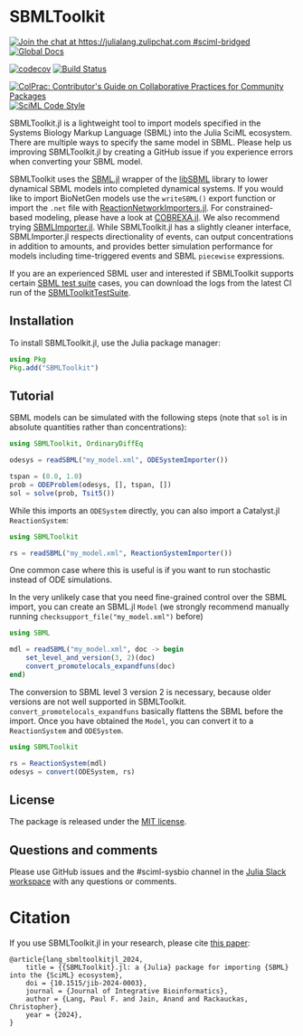 # SBMLToolkit

[![Join the chat at https://julialang.zulipchat.com #sciml-bridged](https://img.shields.io/static/v1?label=Zulip&message=chat&color=9558b2&labelColor=389826)](https://julialang.zulipchat.com/#narrow/stream/279055-sciml-bridged)
[![Global Docs](https://img.shields.io/badge/docs-SciML-blue.svg)](https://docs.sciml.ai/SBMLToolkit/stable/)

[![codecov](https://codecov.io/gh/SciML/SBMLToolkit.jl/branch/main/graph/badge.svg)](https://codecov.io/gh/SciML/SBMLToolkit.jl)
[![Build Status](https://github.com/SciML/SBMLToolkit.jl/workflows/CI/badge.svg)](https://github.com/SciML/SBMLToolkit.jl/actions?query=workflow%3ACI)

[![ColPrac: Contributor's Guide on Collaborative Practices for Community Packages](https://img.shields.io/badge/ColPrac-Contributor%27s%20Guide-blueviolet)](https://github.com/SciML/ColPrac)
[![SciML Code Style](https://img.shields.io/static/v1?label=code%20style&message=SciML&color=9558b2&labelColor=389826)](https://github.com/SciML/SciMLStyle)

SBMLToolkit.jl is a lightweight tool to import models specified in the Systems Biology Markup Language (SBML) into the Julia SciML ecosystem. There are multiple ways to specify the same model in SBML. Please help us improving SBMLToolkit.jl by creating a GitHub issue if you experience errors when converting your SBML model.

SBMLToolkit uses the [SBML.jl](https://github.com/LCSB-BioCore/SBML.jl) wrapper of the [libSBML](https://model.caltech.edu/software/libsbml/) library to lower dynamical SBML models into completed dynamical systems. If you would like to import BioNetGen models use the `writeSBML()` export function or import the `.net` file with [ReactionNetworkImporters.jl](https://github.com/SciML/ReactionNetworkImporters.jl). For constrained-based modeling, please have a look at [COBREXA.jl](https://github.com/COBREXA/COBREXA.jl). We also recommend trying [SBMLImporter.jl](https://github.com/sebapersson/SBMLImporter.jl). While SBMLToolkit.jl has a slightly cleaner interface, SBMLImporter.jl respects directionality of events, can output concentrations in addition to amounts, and provides better simulation performance for models including time-triggered events and SBML `piecewise` expressions.

If you are an experienced SBML user and interested if SBMLToolkit supports certain [SBML test suite](https://github.com/sbmlteam/sbml-test-suite) cases, you can download the logs from the latest CI run of the [SBMLToolkitTestSuite](https://github.com/SciML/SBMLToolkitTestSuite.jl/actions/workflows/CI.yml).

## Installation

To install SBMLToolkit.jl, use the Julia package manager:

```julia
using Pkg
Pkg.add("SBMLToolkit")
```

## Tutorial

SBML models can be simulated with the following steps (note that `sol` is in absolute quantities rather than concentrations):

```julia
using SBMLToolkit, OrdinaryDiffEq

odesys = readSBML("my_model.xml", ODESystemImporter())

tspan = (0.0, 1.0)
prob = ODEProblem(odesys, [], tspan, [])
sol = solve(prob, Tsit5())
```

While this imports an `ODESystem` directly, you can also import a Catalyst.jl `ReactionSystem`:

```julia
using SBMLToolkit

rs = readSBML("my_model.xml", ReactionSystemImporter())
```

One common case where this is useful is if you want to run stochastic instead of ODE simulations.

In the very unlikely case that you need fine-grained control over the SBML import, you can create an SBML.jl `Model` (we strongly recommend manually running `checksupport_file("my_model.xml")` before)

```julia
using SBML

mdl = readSBML("my_model.xml", doc -> begin
    set_level_and_version(3, 2)(doc)
    convert_promotelocals_expandfuns(doc)
end)
```

The conversion to SBML level 3 version 2 is necessary, because older versions are not well supported in SBMLToolkit. `convert_promotelocals_expandfuns` basically flattens the SBML before the import. Once you have obtained the `Model`, you can convert it to a `ReactionSystem` and `ODESystem`.

```julia
using SBMLToolkit

rs = ReactionSystem(mdl)
odesys = convert(ODESystem, rs)
```

## License

The package is released under the [MIT license](https://github.com/SciML/SBMLToolkit.jl/blob/main/LICENSE).

## Questions and comments

Please use GitHub issues and the #sciml-sysbio channel in the [Julia Slack workspace](https://julialang.org/slack/) with any questions or comments.

# Citation

If you use SBMLToolkit.jl in your research, please cite [this paper](https://www.degruyter.com/document/doi/10.1515/jib-2024-0003/html):

```
@article{lang_sbmltoolkitjl_2024,
	title = {{SBMLToolkit}.jl: a {Julia} package for importing {SBML} into the {SciML} ecosystem},
	doi = {10.1515/jib-2024-0003},
	journal = {Journal of Integrative Bioinformatics},
	author = {Lang, Paul F. and Jain, Anand and Rackauckas, Christopher},
	year = {2024},
}
```
